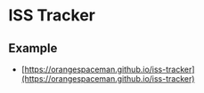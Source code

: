 # ISS Tracker

## Example

 - [https://orangespaceman.github.io/iss-tracker](https://orangespaceman.github.io/iss-tracker)
